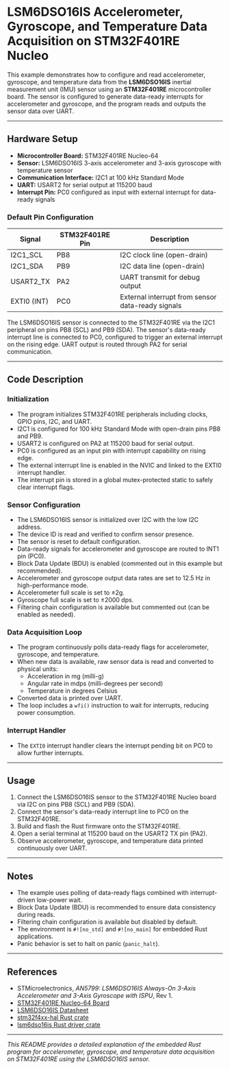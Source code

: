 # LSM6DSO16IS Accelerometer, Gyroscope, and Temperature Data Acquisition on STM32F401RE Nucleo

This example demonstrates how to configure and read accelerometer, gyroscope, and temperature data from the **LSM6DSO16IS** inertial measurement unit (IMU) sensor using an **STM32F401RE** microcontroller board. The sensor is configured to generate data-ready interrupts for accelerometer and gyroscope, and the program reads and outputs the sensor data over UART.

---

## Hardware Setup

- **Microcontroller Board:** STM32F401RE Nucleo-64
- **Sensor:** LSM6DSO16IS 3-axis accelerometer and 3-axis gyroscope with temperature sensor
- **Communication Interface:** I2C1 at 100 kHz Standard Mode
- **UART:** USART2 for serial output at 115200 baud
- **Interrupt Pin:** PC0 configured as input with external interrupt for data-ready signals

### Default Pin Configuration

| Signal       | STM32F401RE Pin | Description                      |
|--------------|-----------------|---------------------------------|
| I2C1_SCL     | PB8             | I2C clock line (open-drain)     |
| I2C1_SDA     | PB9             | I2C data line (open-drain)      |
| USART2_TX    | PA2             | UART transmit for debug output  |
| EXTI0 (INT)  | PC0             | External interrupt from sensor data-ready signals |

The LSM6DSO16IS sensor is connected to the STM32F401RE via the I2C1 peripheral on pins PB8 (SCL) and PB9 (SDA). The sensor's data-ready interrupt line is connected to PC0, configured to trigger an external interrupt on the rising edge. UART output is routed through PA2 for serial communication.

---

## Code Description

### Initialization

- The program initializes STM32F401RE peripherals including clocks, GPIO pins, I2C, and UART.
- I2C1 is configured for 100 kHz Standard Mode with open-drain pins PB8 and PB9.
- USART2 is configured on PA2 at 115200 baud for serial output.
- PC0 is configured as an input pin with interrupt capability on rising edge.
- The external interrupt line is enabled in the NVIC and linked to the EXTI0 interrupt handler.
- The interrupt pin is stored in a global mutex-protected static to safely clear interrupt flags.

### Sensor Configuration

- The LSM6DSO16IS sensor is initialized over I2C with the low I2C address.
- The device ID is read and verified to confirm sensor presence.
- The sensor is reset to default configuration.
- Data-ready signals for accelerometer and gyroscope are routed to INT1 pin (PC0).
- Block Data Update (BDU) is enabled (commented out in this example but recommended).
- Accelerometer and gyroscope output data rates are set to 12.5 Hz in high-performance mode.
- Accelerometer full scale is set to ±2g.
- Gyroscope full scale is set to ±2000 dps.
- Filtering chain configuration is available but commented out (can be enabled as needed).

### Data Acquisition Loop

- The program continuously polls data-ready flags for accelerometer, gyroscope, and temperature.
- When new data is available, raw sensor data is read and converted to physical units:
  - Acceleration in mg (milli-g)
  - Angular rate in mdps (milli-degrees per second)
  - Temperature in degrees Celsius
- Converted data is printed over UART.
- The loop includes a `wfi()` instruction to wait for interrupts, reducing power consumption.

### Interrupt Handler

- The `EXTI0` interrupt handler clears the interrupt pending bit on PC0 to allow further interrupts.

---

## Usage

1. Connect the LSM6DSO16IS sensor to the STM32F401RE Nucleo board via I2C on pins PB8 (SCL) and PB9 (SDA).
2. Connect the sensor's data-ready interrupt line to PC0 on the STM32F401RE.
3. Build and flash the Rust firmware onto the STM32F401RE.
4. Open a serial terminal at 115200 baud on the USART2 TX pin (PA2).
5. Observe accelerometer, gyroscope, and temperature data printed continuously over UART.

---

## Notes

- The example uses polling of data-ready flags combined with interrupt-driven low-power wait.
- Block Data Update (BDU) is recommended to ensure data consistency during reads.
- Filtering chain configuration is available but disabled by default.
- The environment is `#![no_std]` and `#![no_main]` for embedded Rust applications.
- Panic behavior is set to halt on panic (`panic_halt`).

---

## References

- STMicroelectronics, *AN5799: LSM6DSO16IS Always-On 3-Axis Accelerometer and 3-Axis Gyroscope with ISPU*, Rev 1.
- [STM32F401RE Nucleo-64 Board](https://www.st.com/en/evaluation-tools/nucleo-f401re.html)
- [LSM6DSO16IS Datasheet](https://www.st.com/resource/en/datasheet/lsm6dsv16x.pdf)
- [stm32f4xx-hal Rust crate](https://docs.rs/stm32f4xx-hal)
- [lsm6dso16is Rust driver crate](https://docs.rs/lsm6dso16is)

---

*This README provides a detailed explanation of the embedded Rust program for accelerometer, gyroscope, and temperature data acquisition on STM32F401RE using the LSM6DSO16IS sensor.*
